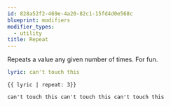 ```yaml
---
id: 828a52f2-469e-4a20-82c1-15fd4d0e568c
blueprint: modifiers
modifier_types:
  - utility
title: Repeat
---
```

Repeats a value any given number of times. For fun.

```yaml
lyric: can't touch this
```

```
{{ lyric | repeat: 3}}
```

```html
can't touch this can't touch this can't touch this
```
